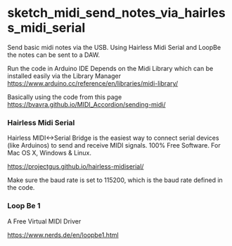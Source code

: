 # sketch_midi_send_notes_via_hairless_midi_serial
Send basic midi notes via the USB. Using Hairless Midi Serial and LoopBe the notes can be sent to a DAW.

Run the code in Arduino IDE
Depends on the Midi Library which can be installed easily via the Library Manager https://www.arduino.cc/reference/en/libraries/midi-library/

Basically using the code from this page https://bvavra.github.io/MIDI_Accordion/sending-midi/


### Hairless Midi Serial
Hairless MIDI<->Serial Bridge is the easiest way to connect serial devices (like Arduinos) to send and receive MIDI signals. 100% Free Software. For Mac OS X, Windows & Linux.

https://projectgus.github.io/hairless-midiserial/

Make sure the baud rate is set to 115200, which is the baud rate defined in the code.

### Loop Be 1
A Free Virtual MIDI Driver

https://www.nerds.de/en/loopbe1.html

